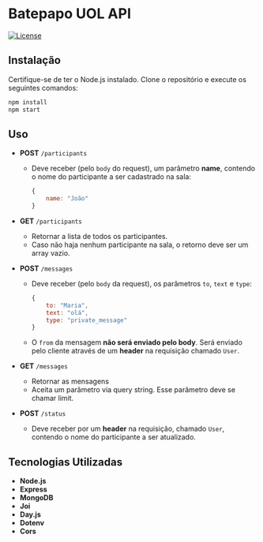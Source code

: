 # Batepapo UOL API

[![License](https://img.shields.io/badge/license-ISC-blue.svg)](https://github.com/PedroPiacentini/batepapo-uol-api/blob/main/LICENSE)

## Instalação

Certifique-se de ter o Node.js instalado. Clone o repositório e execute os seguintes comandos:

```bash
npm install
npm start
```
## Uso

- **POST** `/participants`
    - Deve receber (pelo `body` do request), um parâmetro **name**, contendo o nome do participante a ser cadastrado na sala:
  
      ```jsx
      {
          name: "João"
      }
      ```

- **GET** `/participants`
    - Retornar a lista de todos os participantes.
    - Caso não haja nenhum participante na sala, o retorno deve ser um array vazio.

- **POST** `/messages`
    - Deve receber (pelo `body` da request), os parâmetros `to`, `text` e `type`:
        
        ```jsx
        {
            to: "Maria",
            text: "olá",
            type: "private_message"
        }
        ```
        
    - O `from` da mensagem **não será enviado pelo body**. Será enviado pelo cliente através de um **header** na requisição chamado `User`.

- **GET** `/messages`
    - Retornar as mensagens
    - Aceita um parâmetro via query string. Esse parâmetro deve se chamar limit.

- **POST** `/status`
    - Deve receber por um **header** na requisição, chamado `User`, contendo o nome do participante a ser atualizado.

## Tecnologias Utilizadas

- **Node.js**
- **Express**
- **MongoDB**
- **Joi**
- **Day.js**
- **Dotenv**
- **Cors**
